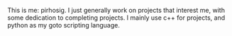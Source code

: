 This is me: pirhosig. I just generally work on projects that interest me, with some dedication to completing projects.
I mainly use c++ for projects, and python as my goto scripting language.
